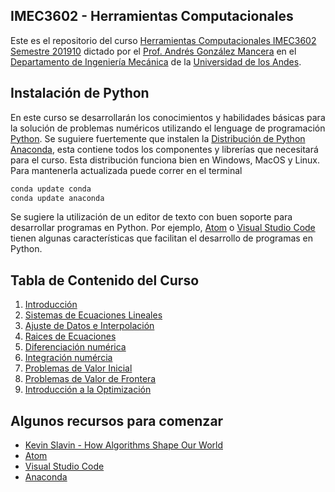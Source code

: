 ## IMEC3602 - Herramientas Computacionales

Este es el repositorio del curso [Herramientas Computacionales IMEC3602 Semestre 201910](https://ua-IMEC3602-201910.github.io) dictado por el [Prof. Andrés González Mancera](http://andresgm.org) en el [Departamento de Ingeniería Mecánica](http://mecanica.uniandes.edu.co) de la [Universidad de los Andes](http://www.uniandes.edu.co).

## Instalación de Python

En este curso se desarrollarán los conocimientos y habilidades básicas para la solución de problemas numéricos utilizando el lenguage de programación [Python](https://www.python.org/). Se suguiere fuertemente que instalen la [Distribución de Python Anaconda](https://www.anaconda.com/download/), esta contiene todos los componentes y librerías que necesitará para el curso. Esta distribución funciona bien en Windows, MacOS y Linux. Para mantenerla actualizada puede correr en el terminal

```Bash
conda update conda
conda update anaconda
```

Se sugiere la utilización de un editor de texto con buen soporte para desarrollar programas en Python. Por ejemplo, [Atom](https://atom.io/) o [Visual Studio Code](https://code.visualstudio.com/) tienen algunas características que facilitan el desarrollo de programas en Python.  

## Tabla de Contenido del Curso

1. [Introducción](https://github.com/ua-IMEC3602-201910/ua-IMEC3602-201910.github.io/blob/master/01_introduccion.md)  
2. [Sistemas de Ecuaciones Lineales](https://github.com/ua-IMEC3602-201910/ua-IMEC3602-201910.github.io/blob/master/02_sistemas_de_ecuaciones_lineales.md)  
3. [Ajuste de Datos e Interpolación](https://github.com/ua-IMEC3602-201910/ua-IMEC3602-201910.github.io/blob/master/03_ajuste_de_datos_e_interpolacion.md)  
4. [Raices de Ecuaciones](https://github.com/ua-IMEC3602-201910/ua-IMEC3602-201910.github.io/blob/master/04_raices_de_ecuaciones.md)  
5. [Diferenciación numérica](https://github.com/ua-IMEC3602-201910/ua-IMEC3602-201910.github.io/blob/master/05_diferenciacion_numerica.md)  
6. [Integración numércia](https://github.com/ua-IMEC3602-201910/ua-IMEC3602-201910.github.io/blob/master/06_integracion_numerica.md)  
7. [Problemas de Valor Inicial](https://github.com/ua-IMEC3602-201910/ua-IMEC3602-201910.github.io/blob/master/07_problemas_de_valor_inicial.md)  
8. [Problemas de Valor de Frontera](https://github.com/ua-IMEC3602-201910/ua-IMEC3602-201910.github.io/blob/master/08_problemas_de_valor_de_frontera.md)  
9. [Introducción a la Optimización](https://github.com/ua-IMEC3602-201910/ua-IMEC3602-201910.github.io/blob/master/09_introduccion_a_la_optimizacion.md)  


## Algunos recursos para comenzar

* [Kevin Slavin - How Algorithms Shape Our World](https://www.ted.com/talks/kevin_slavin_how_algorithms_shape_our_world)  
* [Atom](https://atom.io/)  
* [Visual Studio Code](https://code.visualstudio.com/)  
* [Anaconda](https://www.anaconda.com/)  